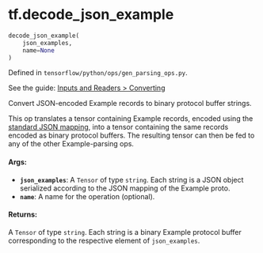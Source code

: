 <div itemscope itemtype="http://developers.google.com/ReferenceObject">
<meta itemprop="name" content="tf.decode_json_example" />
</div>

# tf.decode_json_example

``` python
decode_json_example(
    json_examples,
    name=None
)
```



Defined in `tensorflow/python/ops/gen_parsing_ops.py`.

See the guide: [Inputs and Readers > Converting](../../../api_guides/python/io_ops.md#Converting)

Convert JSON-encoded Example records to binary protocol buffer strings.

This op translates a tensor containing Example records, encoded using
the [standard JSON
mapping](https://developers.google.com/protocol-buffers/docs/proto3#json),
into a tensor containing the same records encoded as binary protocol
buffers. The resulting tensor can then be fed to any of the other
Example-parsing ops.

#### Args:

* <b>`json_examples`</b>: A `Tensor` of type `string`.
    Each string is a JSON object serialized according to the JSON
    mapping of the Example proto.
* <b>`name`</b>: A name for the operation (optional).


#### Returns:

A `Tensor` of type `string`.
Each string is a binary Example protocol buffer corresponding
to the respective element of `json_examples`.